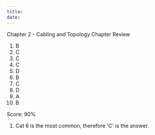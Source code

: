 ```yaml
---
title: 
date: 
---
```


Chapter 2 - Cabling and Topology
Chapter Review

1.  B
2.  C
3.  C
4.  C
5.  D
6.  B
7.  C
8.  D
9.  A
10. B

Score: 90%

1.  Cat 6 is the most common, therefore 'C' is the answer.

